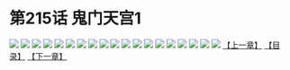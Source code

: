 # 第215话 鬼门天宫1
![](https://s1.baozimh.com/scomic/sanyanxiaotianlu-samanhua/0/214-oh1f/1.jpg)
![](https://s1.baozimh.com/scomic/sanyanxiaotianlu-samanhua/0/214-oh1f/2.jpg)
![](https://s1.baozimh.com/scomic/sanyanxiaotianlu-samanhua/0/214-oh1f/3.jpg)
![](https://s1.baozimh.com/scomic/sanyanxiaotianlu-samanhua/0/214-oh1f/4.jpg)
![](https://s1.baozimh.com/scomic/sanyanxiaotianlu-samanhua/0/214-oh1f/5.jpg)
![](https://s1.baozimh.com/scomic/sanyanxiaotianlu-samanhua/0/214-oh1f/6.jpg)
![](https://s1.baozimh.com/scomic/sanyanxiaotianlu-samanhua/0/214-oh1f/7.jpg)
![](https://s1.baozimh.com/scomic/sanyanxiaotianlu-samanhua/0/214-oh1f/8.jpg)
![](https://s1.baozimh.com/scomic/sanyanxiaotianlu-samanhua/0/214-oh1f/9.jpg)
![](https://s1.baozimh.com/scomic/sanyanxiaotianlu-samanhua/0/214-oh1f/10.jpg)
![](https://s1.baozimh.com/scomic/sanyanxiaotianlu-samanhua/0/214-oh1f/11.jpg)
![](https://s1.baozimh.com/scomic/sanyanxiaotianlu-samanhua/0/214-oh1f/12.jpg)
![](https://s1.baozimh.com/scomic/sanyanxiaotianlu-samanhua/0/214-oh1f/13.jpg)
![](https://s1.baozimh.com/scomic/sanyanxiaotianlu-samanhua/0/214-oh1f/14.jpg)
![](https://s1.baozimh.com/scomic/sanyanxiaotianlu-samanhua/0/214-oh1f/15.jpg)
![](https://s1.baozimh.com/scomic/sanyanxiaotianlu-samanhua/0/214-oh1f/16.jpg)
![](https://s1.baozimh.com/scomic/sanyanxiaotianlu-samanhua/0/214-oh1f/17.jpg)
![](https://s1.baozimh.com/scomic/sanyanxiaotianlu-samanhua/0/214-oh1f/18.jpg)
![](https://s1.baozimh.com/scomic/sanyanxiaotianlu-samanhua/0/214-oh1f/19.jpg)
[【上一章】](./214.md)
[【目录】](./README.md)
[【下一章】](./216.md)
